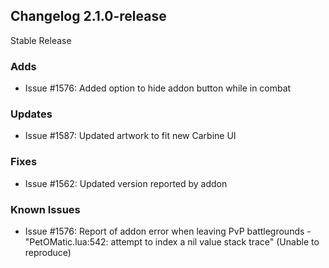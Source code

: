 ## Changelog 2.1.0-release

Stable Release

### Adds
* Issue #1576: Added option to hide addon button while in combat

### Updates
* Issue #1587: Updated artwork to fit new Carbine UI

### Fixes
* Issue #1562: Updated version reported by addon

### Known Issues
* Issue #1576: Report of addon error when leaving PvP battlegrounds - "PetOMatic.lua:542: attempt to index a nil value
stack trace" (Unable to reproduce)
